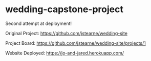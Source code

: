 # wedding-capstone-project

Second attempt at deployment!

Original Project: https://github.com/jstearne/wedding-site

Project Board: https://github.com/jstearne/wedding-site/projects/1


Website Deployed: https://jo-and-jared.herokuapp.com/

